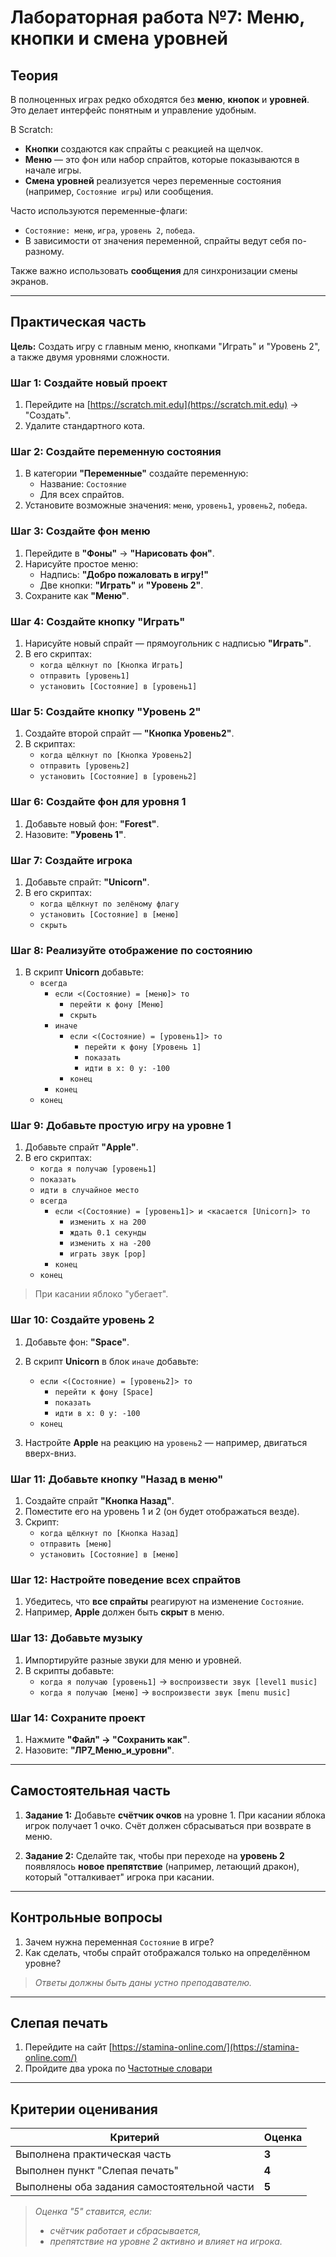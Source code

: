 # **Лабораторная работа №7: Меню, кнопки и смена уровней**

## **Теория**

В полноценных играх редко обходятся без **меню**, **кнопок** и **уровней**. Это делает интерфейс понятным и управление удобным.

В Scratch:
- **Кнопки** создаются как спрайты с реакцией на щелчок.
- **Меню** — это фон или набор спрайтов, которые показываются в начале игры.
- **Смена уровней** реализуется через переменные состояния (например, `Состояние игры`) или сообщения.

Часто используются переменные-флаги:
- `Состояние: меню`, `игра`, `уровень 2`, `победа`.
- В зависимости от значения переменной, спрайты ведут себя по-разному.

Также важно использовать **сообщения** для синхронизации смены экранов.

---

## **Практическая часть**

**Цель:** Создать игру с главным меню, кнопками "Играть" и "Уровень 2", а также двумя уровнями сложности.

### **Шаг 1: Создайте новый проект**
1. Перейдите на [https://scratch.mit.edu](https://scratch.mit.edu) → "Создать".
2. Удалите стандартного кота.

### **Шаг 2: Создайте переменную состояния**
1. В категории **"Переменные"** создайте переменную:
   - Название: `Состояние`
   - Для всех спрайтов.
2. Установите возможные значения: `меню`, `уровень1`, `уровень2`, `победа`.

### **Шаг 3: Создайте фон меню**
1. Перейдите в **"Фоны"** → **"Нарисовать фон"**.
2. Нарисуйте простое меню:
   - Надпись: **"Добро пожаловать в игру!"**
   - Две кнопки: **"Играть"** и **"Уровень 2"**.
3. Сохраните как **"Меню"**.

### **Шаг 4: Создайте кнопку "Играть"**
1. Нарисуйте новый спрайт — прямоугольник с надписью **"Играть"**.
2. В его скриптах:
   - `когда щёлкнут по [Кнопка Играть]`
   - `отправить [уровень1]`
   - `установить [Состояние] в [уровень1]`

### **Шаг 5: Создайте кнопку "Уровень 2"**
1. Создайте второй спрайт — **"Кнопка Уровень2"**.
2. В скриптах:
   - `когда щёлкнут по [Кнопка Уровень2]`
   - `отправить [уровень2]`
   - `установить [Состояние] в [уровень2]`

### **Шаг 6: Создайте фон для уровня 1**
1. Добавьте новый фон: **"Forest"**.
2. Назовите: **"Уровень 1"**.

### **Шаг 7: Создайте игрока**
1. Добавьте спрайт: **"Unicorn"**.
2. В его скриптах:
   - `когда щёлкнут по зелёному флагу`
   - `установить [Состояние] в [меню]`
   - `скрыть`

### **Шаг 8: Реализуйте отображение по состоянию**
1. В скрипт **Unicorn** добавьте:
   - `всегда`
     - `если <(Состояние) = [меню]> то`
       - `перейти к фону [Меню]`
       - `скрыть`
     - `иначе`
       - `если <(Состояние) = [уровень1]> то`
         - `перейти к фону [Уровень 1]`
         - `показать`
         - `идти в x: 0 y: -100`
       - `конец`
     - `конец`
   - `конец`

### **Шаг 9: Добавьте простую игру на уровне 1**
1. Добавьте спрайт **"Apple"**.
2. В его скриптах:
   - `когда я получаю [уровень1]`
   - `показать`
   - `идти в случайное место`
   - `всегда`
     - `если <(Состояние) = [уровень1]> и <касается [Unicorn]> то`
       - `изменить x на 200`
       - `ждать 0.1 секунды`
       - `изменить x на -200`
       - `играть звук [pop]`
     - `конец`
   - `конец`

> При касании яблоко "убегает".

### **Шаг 10: Создайте уровень 2**
1. Добавьте фон: **"Space"**.
2. В скрипт **Unicorn** в блок `иначе` добавьте:
   - `если <(Состояние) = [уровень2]> то`
     - `перейти к фону [Space]`
     - `показать`
     - `идти в x: 0 y: -100`
   - `конец`

3. Настройте **Apple** на реакцию на `уровень2` — например, двигаться вверх-вниз.

### **Шаг 11: Добавьте кнопку "Назад в меню"**
1. Создайте спрайт **"Кнопка Назад"**.
2. Поместите его на уровень 1 и 2 (он будет отображаться везде).
3. Скрипт:
   - `когда щёлкнут по [Кнопка Назад]`
   - `отправить [меню]`
   - `установить [Состояние] в [меню]`

### **Шаг 12: Настройте поведение всех спрайтов**
1. Убедитесь, что **все спрайты** реагируют на изменение `Состояние`.
2. Например, **Apple** должен быть **скрыт** в меню.

### **Шаг 13: Добавьте музыку**
1. Импортируйте разные звуки для меню и уровней.
2. В скрипты добавьте:
   - `когда я получаю [уровень1]` → `воспроизвести звук [level1 music]`
   - `когда я получаю [меню]` → `воспроизвести звук [menu music]`

### **Шаг 14: Сохраните проект**
1. Нажмите **"Файл" → "Сохранить как"**.
2. Назовите: **"ЛР7_Меню_и_уровни"**.

---

## **Самостоятельная часть**

1. **Задание 1:** Добавьте **счётчик очков** на уровне 1. При касании яблока игрок получает 1 очко. Счёт должен сбрасываться при возврате в меню.

2. **Задание 2:** Сделайте так, чтобы при переходе на **уровень 2** появлялось **новое препятствие** (например, летающий дракон), который "отталкивает" игрока при касании.

---

## **Контрольные вопросы**

1. Зачем нужна переменная `Состояние` в игре?
2. Как сделать, чтобы спрайт отображался только на определённом уровне?

> *Ответы должны быть даны устно преподавателю.*

---

## **Слепая печать**

1. Перейдите на сайт [https://stamina-online.com/](https://stamina-online.com/)
2. Пройдите два урока по [Частотные словари](https://stamina-online.com/ru/workout/dictionary/40)

---

## **Критерии оценивания**

| Критерий                     | Оценка |
|-----------------------------|--------|
| Выполнена практическая часть | **3** |
| Выполнен пункт "Слепая печать" | **4** |
| Выполнены оба задания самостоятельной части | **5** |

> *Оценка "5" ставится, если:*
> - *счётчик работает и сбрасывается,*
> - *препятствие на уровне 2 активно и влияет на игрока.*
